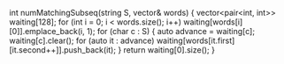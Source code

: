 int numMatchingSubseq(string S, vector<string>& words) {
vector<pair<int, int>> waiting[128];
for (int i = 0; i < words.size(); i++)
waiting[words[i][0]].emplace_back(i, 1);
for (char c : S) {
auto advance = waiting[c];
waiting[c].clear();
for (auto it : advance)
waiting[words[it.first][it.second++]].push_back(it);
}
return waiting[0].size();
}